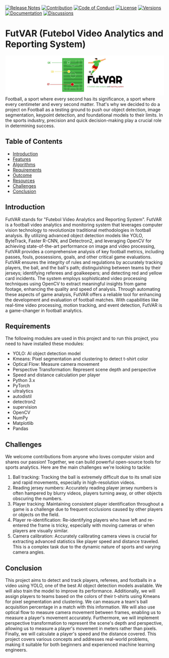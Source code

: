 [![Release Notes](https://img.shields.io/badge/releases-view-blue)](https://github.com/FutVAR)
[![Contribution](https://img.shields.io/badge/contribute-welcome-green)](https://github.com/FutVAR)
[![Code of Conduct](https://img.shields.io/badge/code%20of%20conduct-view-white)](https://github.com/FutVAR)
[![License](https://img.shields.io/badge/license-mit-red)](https://github.com/FutVAR)
[![Versions](https://img.shields.io/badge/versions-1.0.0-orange)](https://github.com/FutVAR)
[![Documentation](https://img.shields.io/badge/documentation-view-violet)](https://github.com/FutVAR)
[![Discussions](https://img.shields.io/badge/discussions-view-yellow)](https://github.com/FutVAR)
# FutVAR (Futebol Video Analytics and Reporting System)
![FutVAR](img/futvar-bg.jpg)
Football, a sport where every second has its significance, a sport where every centimeter and every second matter. That's why we decided to do a project on Football as a testing ground to push our object detection, image segmentation, keypoint detection, and foundational models to their limits. In the sports industry, precision and quick decision-making play a crucial role in determining success.

## Table of Contents

- [Introduction](##introduction)
- [Features](#f#eatures)
- [Algorithms](##algorithms)
- [Requirements](##requirements)
- [Outcome](##outcome)
- [Resources](##resources)
- [Challenges](##challenges)
- [Conclusion](##conclusion)

## Introduction
FutVAR stands for "Futebol Video Analytics and Reporting System". FutVAR is a football video analytics and monitoring system that leverages computer vision technology to revolutionize traditional methodologies in  football analysis. By utilizing advanced object detection models like YOLO, ByteTrack, Faster R-CNN, and Detectron2, and leveraging OpenCV for achieving state-of-the-art performance on image and video processing, FutVAR provides a comprehensive analysis of key football metrics, including passes, fouls, possessions, goals, and other critical game evaluations. 
FutVAR ensures the integrity of rules and regulations by accurately tracking players, the ball, and the ball's path; distinguishing between teams by their jerseys; identifying referees and goalkeepers; and detecting red and yellow card incidents. The system employs sophisticated video processing techniques using OpenCV to extract meaningful insights from game footage, enhancing the quality and speed of analysis. Through automating these aspects of game analysis, FutVAR offers a reliable tool for enhancing the development and evaluation of football matches. With capabilities like real-time video processing, motion tracking, and event detection, FutVAR is a game-changer in football analytics.

## Requirements
The following modules are used in this project and to run this project, you need to have installed these modules:
- YOLO: AI object detection model
- Kmeans: Pixel segmentation and clustering to detect t-shirt color
- Optical Flow: Measure camera movement
- Perspective Transformation: Represent scene depth and perspective
- Speed and distance calculation per player
- Python 3.x
- PyTorch
- ultralytics
- autodistil
- detectron2
- supervision
- OpenCV
- NumPy
- Matplotlib
- Pandas

## Challenges
We welcome contributions from anyone who loves computer vision and shares our passion! Together, we can build powerful open-source tools for sports analytics. Here are the main challenges we're looking to tackle:

1. Ball tracking: Tracking the ball is extremely difficult due to its small size and rapid movements, especially in high-resolution videos.
2. Reading jersey numbers: Accurately reading player jersey numbers is often hampered by blurry videos, players turning away, or other objects obscuring the numbers.
3. Player tracking: Maintaining consistent player identification throughout a game is a challenge due to frequent occlusions caused by other players or objects on the field.
4. Player re-identification: Re-identifying players who have left and re-entered the frame is tricky, especially with moving cameras or when players are visually similar.
5. Camera calibration: Accurately calibrating camera views is crucial for extracting advanced statistics like player speed and distance traveled. This is a complex task due to the dynamic nature of sports and varying camera angles.

## Conclusion
This project aims to detect and track players, referees, and footballs in a video using YOLO, one of the best AI object detection models available. We will also train the model to improve its performance. Additionally, we will assign players to teams based on the colors of their t-shirts using Kmeans for pixel segmentation and clustering. We can measure a team's ball acquisition percentage in a match with this information. We will also use optical flow to measure camera movement between frames, enabling us to measure a player's movement accurately. Furthermore, we will implement perspective transformation to represent the scene's depth and perspective, allowing us to measure a player's movement in meters rather than pixels. Finally, we will calculate a player's speed and the distance covered. This project covers various concepts and addresses real-world problems, making it suitable for both beginners and experienced machine learning engineers.
